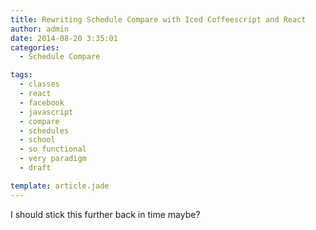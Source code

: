 ```yaml
---
title: Rewriting Schedule Compare with Iced Coffeescript and React
author: admin
date: 2014-08-20 3:35:01
categories:
  - Schedule Compare

tags: 
  - classes
  - react
  - facebook
  - javascript
  - compare
  - schedules
  - school
  - so functional
  - very paradigm
  - draft

template: article.jade
---
```


I should stick this further back in time maybe?